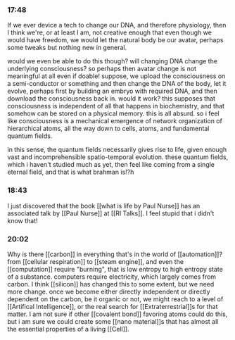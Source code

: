 ### 17:48
If we ever device a tech to change our DNA, and therefore physiology, then I think we're, or at least I am, not creative enough that even though we would have freedom, we would let the natural body be our avatar, perhaps some tweaks but nothing new in general.

would we even be able to do this though? will changing DNA change the underlying consciousness? so perhaps then avatar change is not meaningful at all even if doable! suppose, we upload the consciousness on a semi-conductor or something and then change the DNA of the body, let it evolve, perhaps first by building an embryo with required DNA, and then download the consciousness back in. would it work? this supposes that consciousness is independent of all that happens in biochemistry, and that somehow can be stored on a physical memory. this is all absurd. so i feel like consciousness is a mechanical emergence of network organization of hierarchical atoms, all the way down to cells, atoms, and fundamental quantum fields. 

in this sense, the quantum fields necessarily gives rise to life, given enough vast and incomprehensible spatio-temporal evolution. these quantum fields, which i haven't studied much as yet, then feel like coming from a single eternal field, and that is what brahman is!?h

### 18:43
I just discovered that the book [[what is life by Paul Nurse]] has an associated talk by [[Paul Nurse]] at [[RI Talks]]. I feel stupid that i didn't know that!

### 20:02
Why is there [[carbon]] in everything that's in the world of [[automation]]? from [[cellular respiration]] to [[steam engine]], and even the [[computation]] require "burning", that is low entropy to high entropy state of a substance. computers require electricity, which largely comes from carbon. I think [[silicon]] has changed this to some extent, but we need more change. once we become either directly independent or directly dependent on the carbon, be it organic or not, we might reach to a level of [[Artifical Intelligence]], or the real search for [[Extraterrestrial]]s for that matter. I am not sure if other [[covalent bond]] favoring atoms could do this, but i am sure we could create some [[nano material]]s that has almost all the essential properties of a living [[Cell]].